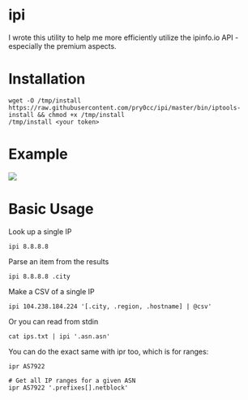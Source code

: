 # ipi
I wrote this utility to help me more efficiently utilize the ipinfo.io API - especially the premium aspects.

# Installation
```
wget -O /tmp/install https://raw.githubusercontent.com/pry0cc/ipi/master/bin/iptools-install && chmod +x /tmp/install
/tmp/install <your token>
```

# Example
![](https://i.imgur.com/6QLIlCl.png)

# Basic Usage

Look up a single IP
```
ipi 8.8.8.8
```

Parse an item from the results
```
ipi 8.8.8.8 .city
```

Make a CSV of a single IP
```
ipi 104.238.184.224 '[.city, .region, .hostname] | @csv'
```

Or you can read from stdin

```
cat ips.txt | ipi '.asn.asn'
```

You can do the exact same with ipr too, which is for ranges:
```
ipr AS7922

# Get all IP ranges for a given ASN
ipr AS7922 '.prefixes[].netblock'
```
